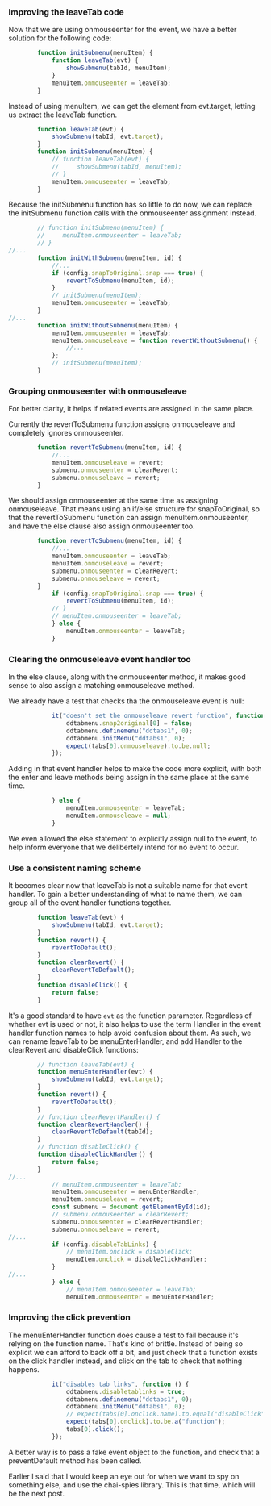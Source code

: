 ### Improving the leaveTab code

Now that we are using onmouseenter for the event, we have a better solution for the following code:

```javascript
        function initSubmenu(menuItem) {
            function leaveTab(evt) {
                showSubmenu(tabId, menuItem);
            }
            menuItem.onmouseenter = leaveTab;
        }
```

Instead of using menuItem, we can get the element from evt.target, letting us extract the leaveTab function.

```javascript
        function leaveTab(evt) {
            showSubmenu(tabId, evt.target);
        }
        function initSubmenu(menuItem) {
            // function leaveTab(evt) {
            //     showSubmenu(tabId, menuItem);
            // }
            menuItem.onmouseenter = leaveTab;
        }
```

Because the initSubmenu function has so little to do now, we can replace the initSubmenu function calls with the onmouseenter assignment instead.

```javascript
        // function initSubmenu(menuItem) {
        //     menuItem.onmouseenter = leaveTab;
        // }
//...
        function initWithSubmenu(menuItem, id) {
            //...
            if (config.snapToOriginal.snap === true) {
                revertToSubmenu(menuItem, id);
            }
            // initSubmenu(menuItem);
            menuItem.onmouseenter = leaveTab;
        }
//...
        function initWithoutSubmenu(menuItem) {
            menuItem.onmouseenter = leaveTab;
            menuItem.onmouseleave = function revertWithoutSubmenu() {
                //...
            };
            // initSubmenu(menuItem);
        }
```

### Grouping onmouseenter with onmouseleave

For better clarity, it helps if related events are assigned in the same place.

Currently the revertToSubmenu function assigns onmouseleave and completely ignores onmouseenter.

```javascript
        function revertToSubmenu(menuItem, id) {
            //...
            menuItem.onmouseleave = revert;
            submenu.onmouseenter = clearRevert;
            submenu.onmouseleave = revert;
        }
```

We should assign onmouseenter at the same time as assigning onmouseleave. That means using an if/else structure for snapToOriginal, so that the revertToSubmenu function can assign menuItem.onmouseenter, and have the else clause also assign onmouseenter too.

```javascript
        function revertToSubmenu(menuItem, id) {
            //...
            menuItem.onmouseenter = leaveTab;
            menuItem.onmouseleave = revert;
            submenu.onmouseenter = clearRevert;
            submenu.onmouseleave = revert;
        }
            if (config.snapToOriginal.snap === true) {
                revertToSubmenu(menuItem, id);
            // }
            // menuItem.onmouseenter = leaveTab;
            } else {
                menuItem.onmouseenter = leaveTab;
            }
```

### Clearing the onmouseleave event handler too

In the else clause, along with the onmouseenter method, it makes good sense to also assign a matching onmouseleave method.

We already have a test that checks tha the onmouseleave event is null:

```javascript
            it("doesn't set the onmouseleave revert function", function () {
                ddtabmenu.snap2original[0] = false;
                ddtabmenu.definemenu("ddtabs1", 0);
                ddtabmenu.initMenu("ddtabs1", 0);
                expect(tabs[0].onmouseleave).to.be.null;
            });
```

Adding in that event handler helps to make the code more explicit, with both the enter and leave methods being assign in the same place at the same time.

```javascript
            } else {
                menuItem.onmouseenter = leaveTab;
                menuItem.onmouseleave = null;
            }
```


We even allowed the else statement to explicitly assign null to the event, to help inform everyone that we delibertely intend for no event to occur.

### Use a consistent naming scheme

It becomes clear now that leaveTab is not a suitable name for that event handler. To gain a better understanding of what to name them, we can group all of the event handler functions together.

```javascript
        function leaveTab(evt) {
            showSubmenu(tabId, evt.target);
        }
        function revert() {
            revertToDefault();
        }
        function clearRevert() {
            clearRevertToDefault();
        }
        function disableClick() {
            return false;
        }
```

It's a good standard to have `evt` as the function parameter. Regardless of whether evt is used or not, it also helps to use the term Handler in the event handler function names to help avoid confusion about them. As such, we can rename leaveTab to be menuEnterHandler, and add Handler to the clearRevert and disableClick functions:

```javascript
        // function leaveTab(evt) {
        function menuEnterHandler(evt) {
            showSubmenu(tabId, evt.target);
        }
        function revert() {
            revertToDefault();
        }
        // function clearRevertHandler() {
        function clearRevertHandler() {
            clearRevertToDefault(tabId);
        }
        // function disableClick() {
        function disableClickHandler() {
            return false;
        }
//...
            // menuItem.onmouseenter = leaveTab;
            menuItem.onmouseenter = menuEnterHandler;
            menuItem.onmouseleave = revert;
            const submenu = document.getElementById(id);
            // submenu.onmouseenter = clearRevert;
            submenu.onmouseenter = clearRevertHandler;
            submenu.onmouseleave = revert;
//...
            if (config.disableTabLinks) {
                // menuItem.onclick = disableClick;
                menuItem.onclick = disableClickHandler;
            }
//...
            } else {
                // menuItem.onmouseenter = leaveTab;
                menuItem.onmouseenter = menuEnterHandler;
```

### Improving the click prevention

The menuEnterHandler function does cause a test to fail because it's relying on the function name. That's kind of brittle. Instead of being so explicit we can afford to back off a bit, and just check that a function exists on the click handler instead, and click on the tab to check that nothing happens.

```javascript
            it("disables tab links", function () {
                ddtabmenu.disabletablinks = true;
                ddtabmenu.definemenu("ddtabs1", 0);
                ddtabmenu.initMenu("ddtabs1", 0);
                // expect(tabs[0].onclick.name).to.equal("disableClick");
                expect(tabs[0].onclick).to.be.a("function");
                tabs[0].click();
            });
```

A better way is to pass a fake event object to the function, and check that a preventDefault method has been called.

Earlier I said that I would keep an eye out for when we want to spy on something else, and use the chai-spies library. This is that time, which will be the next post.
